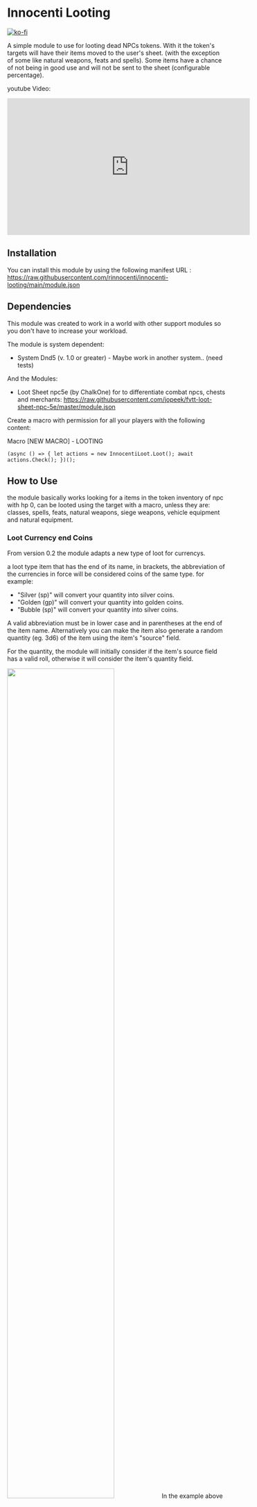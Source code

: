# Innocenti Looting

[![ko-fi](https://www.ko-fi.com/img/githubbutton_sm.svg)](https://ko-fi.com/D1D02SYZA)

A simple module to use for looting dead NPCs tokens.
With it the token's targets will have their items moved to the user's sheet.
(with the exception of some like natural weapons, feats and spells).
Some items have a chance of not being in good use and will not be sent to the sheet (configurable percentage).

youtube Video:
<iframe width="560" height="315" src="https://www.youtube.com/embed/v6JPQ9MWi4U" frameborder="0" allow="accelerometer; autoplay; clipboard-write; encrypted-media; gyroscope; picture-in-picture" allowfullscreen></iframe>

## Installation
You can install this module by using the following manifest URL : https://raw.githubusercontent.com/rinnocenti/innocenti-looting/main/module.json

## Dependencies
This module was created to work in a world with other support modules so you don't have to increase your workload.

The module is system dependent:
  * System Dnd5 (v. 1.0 or greater) - Maybe work in another system.. (need tests)

And the Modules:
* Loot Sheet npc5e (by ChalkOne) for to differentiate combat npcs, chests and merchants: https://raw.githubusercontent.com/jopeek/fvtt-loot-sheet-npc-5e/master/module.json

Create a macro with permission for all your players with the following content:

Macro [NEW MACRO] - LOOTING

`(async () => {
let actions = new InnocentiLoot.Loot();
await actions.Check();
})();`

## How to Use
the module basically works looking for a items in the token inventory of npc with hp 0, can be looted using the target with a macro, unless they are:
classes, spells, feats, natural weapons, siege weapons, vehicle equipment and natural equipment.

### Loot Currency end Coins
From version 0.2 the module adapts a new type of loot for currencys.

a loot type item that has the end of its name, in brackets, the abbreviation of the currencies in force will be considered coins of the same type. for example:

* "Silver (sp)" will convert your quantity into silver coins.
* "Golden (gp)" will convert your quantity into golden coins.
* "Bubble (sp)" will convert your quantity into silver coins.

A valid abbreviation must be in lower case and in parentheses at the end of the item name.
Alternatively you can make the item also generate a random quantity (eg. 3d6) of the item using the item's "source" field.

For the quantity, the module will initially consider if the item's source field has a valid roll, otherwise it will consider the item's quantity field.

<img src="https://github.com/rinnocenti/innocenti-looting/blob/main/img/item-coin.png" width="70%" height="70%">
In the example above this item will generate 3d6 gold coins for the player who loot it.

### Loot Items Rolltables.
From version 0.2 the module adapts a new type of loot for random items.
This type of item does not consider the module settings for the percentages of looting items, all items drawn will be added.
a random table loot is recognized by the name that must begin with 'Table:' followed by the name of the rollable table to be drawn, eg:

'Table: My Random Tresures'

will draw new items from the "My Random Tresures" rollable table add them to the loot list.

The table should only contain items and/or other item tables.
Items can be in the items folder in your world or in any item compendium.


## Module Settings
Items also have a percentage (configurable in module settings) chance of not being in good use and not being moved (and deleted) to the character sheet.

## Future Features
* Support for Module Better Tables
* Pickpocket in lives npcs

## Support
If you like this module and would like to help or found a bug or request new features call me on discord @Innocenti#1455 or create a issue here.

## License
This Foundry VTT module, writen by Innocenti, is licensed under a Creative Commons Attribution 4.0 International License.
